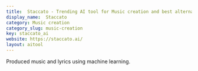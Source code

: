 ```yaml
---
title:  Staccato - Trending AI tool for Music creation and best alternatives
display_name:  Staccato
category: Music creation
category_slug: music-creation
key: staccato_ai
website: https://staccato.ai/
layout: aitool
---
```


Produced music and lyrics using machine learning.
